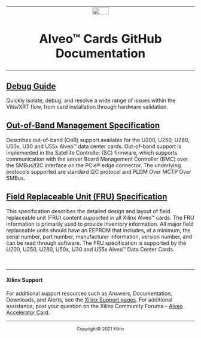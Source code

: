 <table width="100%">
  <tr width="100%">
    <td align="center"><img src="https://www.xilinx.com/content/dam/xilinx/imgs/press/media-kits/corporate/xilinx-logo.png" width="30%"/><h1>Alveo™ Cards GitHub Documentation</h1>
    </td>
 </tr>
 </table>
 




## [Debug Guide](https://xilinx.github.io/Alveo-Cards/master/debugging/README.html)


Quickly isolate, debug, and resolve a wide range of issues within the Vitis/XRT flow, from card installation through hardware validation.




## [Out-of-Band Management Specification](https://xilinx.github.io/Alveo-Cards/master/management-specification/index.html)



Describes out-of-band (OoB) support available for the U200, U250, U280, U50x, U30 and U55x Alveo™ data center cards. Out-of-band support is implemented in the Satellite Controller (SC) firmware, which supports communication with the server Board Management Controller (BMC) over the SMBus/I2C interface on the PCIe® edge connector. The underlying protocols supported are standard I2C protocol and PLDM Over MCTP Over SMBus.



## [Field Replaceable Unit (FRU) Specification](https://xilinx.github.io/Alveo-Cards/master/FRU/index.html)



This specification describes the detailed design and layout of field replaceable unit (FRU) content supported in all Xilinx Alveo™ cards. The FRU information is primarily used to provide inventory information. All major field replaceable units should have an EEPROM that includes, at a minimum, the serial number, part number, manufacturer information, version number, and can be read through software. The FRU specification is supported by the U200, U250, U280, U50x, U30 and U55x Alveo™ Data Center Cards.



<br/>
<hr/>

#### Xilinx Support

For additional support resources such as Answers, Documentation, Downloads, and Alerts, see the [Xilinx Support pages](http://www.xilinx.com/support). For additional assistance, post your question on the Xilinx Community Forums – [Alveo Accelerator Card](https://forums.xilinx.com/t5/Alveo-Accelerator-Cards/bd-p/alveo).


<hr/>

<p align="center"><sup>Copyright&copy; 2021 Xilinx</sup></p>
